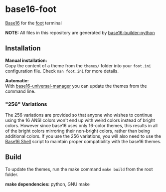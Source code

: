 # base16-foot
[Base16](https://github.com/chriskempson/base16) for the [foot](https://codeberg.org/dnkl/foot) terminal

**NOTE:** All files in this repository are generated by [base16-builder-python](https://github.com/InspectorMustache/base16-builder-python)

## Installation

**Manual installation:**  
Copy the content of a theme from the `themes/` folder into your `foot.ini` configuration file. Check `man foot.ini` for more details.

**Automatic:**  
With [base16-universal-manager](https://github.com/paul-ri/base16-universal-manager) you can update the themes from the command line.

### "256" Variations

The 256 variations are provided so that anyone who wishes to continue using the 16 ANSI colors won't end up with weird colors instead of bright colors. However since base16 uses only 16-color themes, this results in all of the bright colors mirroring their non-bright colors, rather than being additional colors. If you use the 256 variations, you will also need to use the [Base16 Shell](https://github.com/chriskempson/base16-shell) script to maintain proper compatibility with the base16 themes.

## Build
To update the themes, run the make command `make build` from the root folder.

**make dependencies:** python, GNU make

